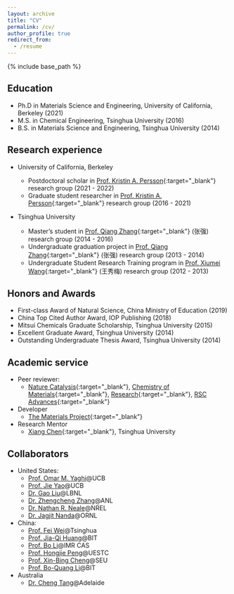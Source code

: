 ```yaml
---
layout: archive
title: "CV"
permalink: /cv/
author_profile: true
redirect_from:
  - /resume
---
```


{% include base_path %}

## Education
* Ph.D in Materials Science and Engineering, University of California, Berkeley (2021)
* M.S. in Chemical Engineering, Tsinghua University (2016)
* B.S. in Materials Science and Engineering, Tsinghua University (2014)

## Research experience
* University of California, Berkeley
  * Postdoctoral scholar in [Prof. Kristin A. Persson](https://perssongroup.lbl.gov/){:target="_blank"} research group (2021 - 2022)
  * Graduate student researcher in [Prof. Kristin A. Persson](https://perssongroup.lbl.gov/){:target="_blank"} research group (2016 - 2021)

* Tsinghua University
  * Master’s student in [Prof. Qiang Zhang](https://www.qianggroup.com/wp/en/home/){:target="_blank"} (张强) research group (2014 - 2016)
  * Undergraduate graduation project in [Prof. Qiang Zhang](https://www.qianggroup.com/wp/en/home/){:target="_blank"} (张强) research group (2013 - 2014)
  * Undergraduate Student Research Training program in [Prof. Xiumei Wang](https://www.mse.tsinghua.edu.cn/info/1024/1601.htm){:target="_blank"} (王秀梅) research group (2012 - 2013)

## Honors and Awards
* First-class Award of Natural Science, China Ministry of Education (2019)
*	China Top Cited Author Award, IOP Publishing (2018)
*	Mitsui Chemicals Graduate Scholarship, Tsinghua University (2015)
*	Excellent Graduate Award, Tsinghua University (2014)
*	Outstanding Undergraduate Thesis Award, Tsinghua University (2014)
  
## Academic service
* Peer reviewer: 
  * [Nature Catalysis](https://www.nature.com/natcatal/){:target="_blank"}, [Chemistry of Materials](https://pubs.acs.org/journal/cmatex){:target="_blank"}, [Research](https://spj.sciencemag.org/journals/research/){:target="_blank"}, [RSC Advances](https://www.rsc.org/journals-books-databases/about-journals/rsc-advances/){:target="_blank"}
* Developer
  * [The Materials Project](https://materialsproject.org/about){:target="_blank"}
* Research Mentor
  * [Xiang Chen](https://scholar.google.co.jp/citations?user=q44q6B0AAAAJ){:target="_blank"}, Tsinghua University

## Collaborators
* United States:
  * [Prof. Omar M. Yaghi](https://chemistry.berkeley.edu/faculty/chem/yaghi)@UCB
  * [Prof. Jie Yao](https://mse.berkeley.edu/people_new/yao/)@UCB
  * [Dr. Gao Liu](https://eta.lbl.gov/people/gao-liu)@LBNL
  * [Dr. Zhengcheng Zhang](https://www.anl.gov/profile/zhengcheng-zhang)@ANL
  * [Dr. Nathan R. Neale](https://www.nrel.gov/research/staff/nathan-neale.html)@NREL
  * [Dr. Jagjit Nanda](https://www.ornl.gov/staff-profile/jagjit-nanda)@ORNL
* China:
  * [Prof. Fei Wei](https://www.chemeng.tsinghua.edu.cn/info/1094/2395.htm)@Tsinghua
  * [Prof. Jia-Qi Huang](https://arims.bit.edu.cn/xztd/jsml/js/0e91766ff8234c34ab1f6a5f420b87da.htm)@BIT
  * [Prof. Bo Li](http://sourcedb.imr.cas.cn/zw/rck/fyjy_imr/201408/t20140821_4189339.html)@IMR CAS
  * [Prof. Hongjie Peng](https://faculty.uestc.edu.cn/penghongjie/en/index.htm)@UESTC
  * [Prof. Xin-Bing Cheng](https://power.seu.edu.cn/cxb/list.htm)@SEU
  * [Prof. Bo-Quang Li](https://arims.bit.edu.cn/xztd/jsml/js/0acf6c0d816640679df4a302568e444f.htm)@BIT
* Australia
  * [Dr. Cheng Tang](https://researchers.adelaide.edu.au/profile/cheng.tang)@Adelaide

<script src="/assets/js/vanilla-back-to-top.min.js"></script>
<script>addBackToTop({
  diameter: 56,
  backgroundColor: '#ddd',
  textColor: '#003262'
})</script>
